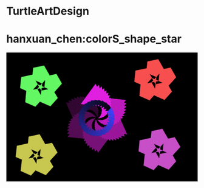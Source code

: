 # TurtleArtDesign
<h1>hanxuan_chen:colorS_shape_star</h1>
<img src="https://github.com/Hanxuan1/TurtleArtDesign/blob/master/project_python.GIF">
